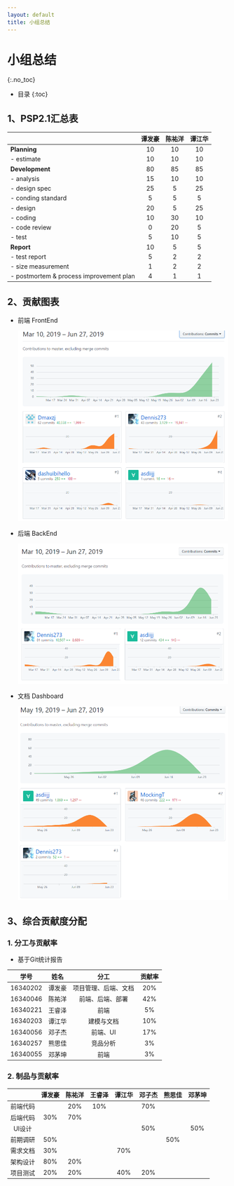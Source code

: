```yaml
---
layout: default
title: 小组总结
---
```


# 小组总结
{:.no_toc}

* 目录
{:toc}

## 1、PSP2.1汇总表

|  | 谭发豪 | 陈祐洋 | 谭江华 |
| :- | :-: | :-: | :-: |
| **Planning** | 10 | 10 | 10 |
| - estimate | 10 | 10 | 10 |
| **Development** | 80 | 85 | 85 |
| - analysis | 15 | 10 | 10 |
| - design spec | 25 | 5 | 25 |
| - conding standard | 5 | 5 | 5 |
| - design | 20 | 5 | 25 |
| - coding | 10 | 30 | 10 |
| - code review | 0 | 20 | 5 |
| - test | 5 | 10 | 5 |
| **Report** | 10 | 5 | 5 |
| - test report | 5 | 2 | 2 |
| - size measurement | 1 | 2 | 2 |
| - postmortem & process improvement plan | 4 | 1 | 1 |

## 2、贡献图表

  - 前端 FrontEnd

    ![](pics/1.png)

  - 后端 BackEnd

    ![](pics/2.png)

  - 文档 Dashboard

    ![](pics/3.png)

## 3、综合贡献度分配

### 1. 分工与贡献率

  - 基于Git统计报告

  | 学号 | 姓名 | 分工 | 贡献率 |
  |:-:|:-:|:-:|:-:|
  | 16340202 | 谭发豪 | 项目管理、后端、文档 | 20% |
  | 16340046 | 陈祐洋 | 前端、后端、部署 | 42% |
  | 16340221 | 王睿泽 | 前端 | 5% |
  | 16340203 | 谭江华 | 建模与文档 | 10% |
  | 16340056 | 邓子杰 | 前端、UI | 17% |
  | 16340257 | 熊思佳 | 竞品分析 | 3% |
  | 16340055 | 邓茅坤 | 前端 | 3% |

### 2. 制品与贡献率

  |  | 谭发豪 | 陈祐洋 | 王睿泽 | 谭江华 | 邓子杰 | 熊思佳 | 邓茅坤 |
  |:-:|:-:|:-:|:-:|:-:|:-:|:-:|:-:|
  | 前端代码 |  | 20% | 10% |  | 70% |  |  |
  | 后端代码 | 30% | 70% |  |  |  |  |  |
  | UI设计 |  |  |  |  | 50% |  | 50% |
  | 前期调研 | 50% |  |  |  |  | 50% |  |
  | 需求文档 | 30% |  |  | 70% |  |  |  |
  | 架构设计 | 80% | 20% |  |  |  |  |  |
  | 项目测试 | 20% | 20% |  | 40% | 20% |  |  |
